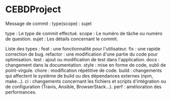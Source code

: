 # CEBDProject

Message de commit : type(scope) : sujet

type : Le type de commit effectué.
scope : Le numéro de tâche ou numéro de question.
sujet : Les détails concernant le commit.

Liste des types :
feat : une fonctionnalité pour l'utilisateur.
fix : une rapide correction de bug.
refactor : une modification d'une partie du code pour optimisation.
test : ajout ou modification de test dans l'application.
docs : changement dans la documentation.
style : mise en forme de code, oubli de point-virgule.
chore : modification répétitive de code.
build : changements qui affectent le système de build ou des dépendances externes (npm, make...).
ci : changements concernant les fichiers et scripts d'intégration ou de configuration (Travis, Ansible, BrowserStack...).
perf : amélioration des performances.